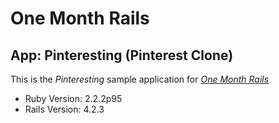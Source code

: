 # One Month Rails
## App: Pinteresting (Pinterest Clone)

This is the _Pinteresting_ sample application for [*One Month Rails*](https://onemonthrails.com)

* Ruby Version: 2.2.2p95
* Rails Version: 4.2.3